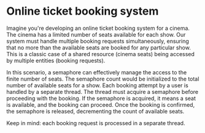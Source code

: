 # Online ticket booking system

Imagine you're developing an online ticket booking system for a cinema. The cinema has a limited number of seats available for each show. Our system must handle multiple booking requests simultaneously, ensuring that no more than the available seats are booked for any particular show. This is a classic case of a shared resource (cinema seats) being accessed by multiple entities (booking requests).

In this scenario, a semaphore can effectively manage the access to the finite number of seats. The semaphore count would be initialized to the total number of available seats for a show. Each booking attempt by a user is handled by a separate thread. The thread must acquire a semaphore before proceeding with the booking. If the semaphore is acquired, it means a seat is available, and the booking can proceed. Once the booking is confirmed, the semaphore is released, decrementing the count of available seats.

Keep in mind: each booking request is processed in a separate thread.
